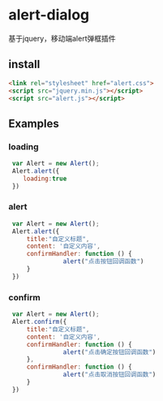 # alert-dialog
基于jquery，移动端alert弹框插件

## install

```html
<link rel="stylesheet" href="alert.css">
<script src="jquery.min.js"></script>
<script src="alert.js"></script>
```

## Examples

### loading 

```js
 var Alert = new Alert();
 Alert.alert({
    loading:true
 })
```
### alert

```js
 var Alert = new Alert();
 Alert.alert({
     title:"自定义标题",
     content: '自定义内容',
     confirmHandler: function () {
               alert("点击按钮回调函数")
     }
 })
```
### confirm

```js
 var Alert = new Alert();
 Alert.confirm({
     title:"自定义标题",
     content: '自定义内容',
     confirmHandler: function () {
               alert("点击确定按钮回调函数")
     },
     confirmHandler: function () {
               alert("点击取消按钮回调函数")
     }
 })
```
